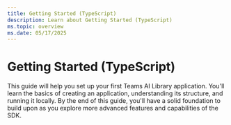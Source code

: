 ```yaml
---
title: Getting Started (TypeScript)
description: Learn about Getting Started (TypeScript)
ms.topic: overview
ms.date: 05/17/2025
---
```


# Getting Started (TypeScript)

This guide will help you set up your first Teams AI Library application. You'll learn the basics of creating an application, understanding its structure, and running it locally. By the end of this guide, you'll have a solid foundation to build upon as you explore more advanced features and capabilities of the SDK.
